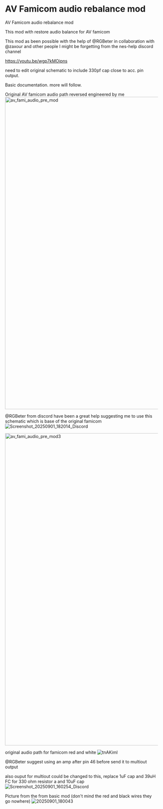 # AV Famicom audio rebalance mod
AV Famicom audio rebalance mod

This mod with restore audio balance for AV famicom 

This mod as been possible with the help of @RGBeter in collaboration with @zaxour and other people I might be forgetting from the nes-help discord channel

https://youtu.be/wgp7kMOipns

need to edit original schematic to include 330pf cap close to acc.  pin output.

Basic documentation. more will follow.

Original AV famicom audio path reversed engineered by me
<img width="1206" height="1029" alt="av_fami_audio_pre_mod" src="https://github.com/user-attachments/assets/b0dbac84-68aa-4079-8347-4c642d0f027a" />

@RGBeter from discord have been a great help suggesting me to use this schematic which is base of the original famicom 
![Screenshot_20250901_182014_Discord](https://github.com/user-attachments/assets/8ab7f5b0-f714-4ed8-a752-f6f4a288eae3)


<img width="1206" height="1029" alt="av_fami_audio_pre_mod3" src="https://github.com/user-attachments/assets/ad465ad6-02af-4c49-aa9e-daefc739e2d2" />

original audio path for famicom red and white
![tnAKiml](https://github.com/user-attachments/assets/c24acef5-7a1a-4cd0-bfbc-f87b37309d15)



@RGBeter suggest using an amp after pin 46 before send it to multiout output

also ouput for multiout could be changed to this, replace 1uF cap and 39uH FC for 330 ohm resistor a and 10uF cap
![Screenshot_20250901_160254_Discord](https://github.com/user-attachments/assets/c42a2936-389f-46e4-b9d4-4d47c8147217)


Picture from the from basic mod (don't mind the red and black wires they go nowhere)
![20250901_180043](https://github.com/user-attachments/assets/0b91dcae-13fb-492c-af7b-f610674f0296)

